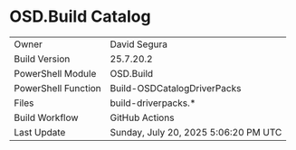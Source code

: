 ﻿# OSD.Build Catalog

| | |
|-|-|
| Owner | David Segura |
| Build Version | 25.7.20.2 |
| PowerShell Module | OSD.Build |
| PowerShell Function | Build-OSDCatalogDriverPacks |
| Files | build-driverpacks.* |
| Build Workflow | GitHub Actions |
| Last Update | Sunday, July 20, 2025 5:06:20 PM UTC |

